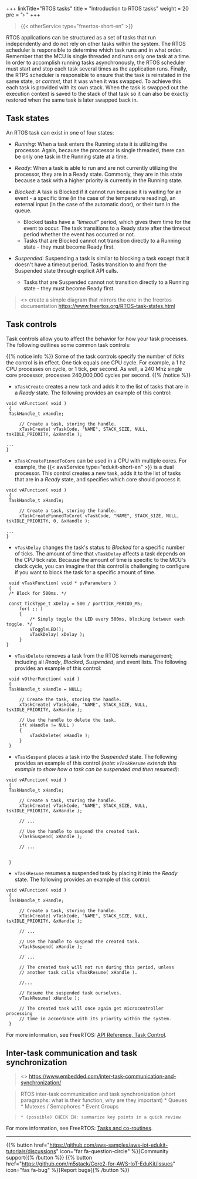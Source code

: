 +++
linkTitle="RTOS tasks"
title = "Introduction to RTOS tasks"
weight = 20
pre = "› "
+++
> {{< otherService type="freertos-short-en" >}}



RTOS applications can be structured as a set of tasks that run independently and do not rely on other tasks within the system. The RTOS scheduler is responsible to determine which task runs and in what order. Remember that the MCU is single threaded and runs only one task at a time. In order to accomplish running tasks asynchronously, the RTOS scheduler must start and stop each task several times as the application runs. Finally, the RTPS scheduler is responsible to ensure that the task is reinstated in the same state, or *context*, that it was when it was swapped. To achieve this each task is provided with its own stack. When the task is swapped out the execution context is saved to the stack of that task so it can also be exactly restored when the same task is later swapped back in.

## Task states

An RTOS task can exist in one of four states: 

- *Running*: When a task enters the Running state it is utilizing the processor. Again, because the processor is single threaded, there can be only one task in the Running state at a time.


- *Ready*: When a task is able to run and are not currently utilizing the processor, they are in a Ready state. Commonly, they are in this state because a task with a higher priority is currently in the Running state.


- *Blocked*: A task is Blocked if it cannot run because it is waiting for an event - a specific time (in the case of the temperature reading), an external input (in the case of the automatic door), or their turn in the queue. 
  - Blocked tasks have a *"timeout"* period, which gives them time for the event to occur. The task transitions to a Ready state after the timeout period whether the event has occurred or not. 
  - Tasks that are Blocked cannot not transition directly to a Running state - they must become Ready first.


- *Suspended*: Suspending a task is similar to blocking a task except that it doesn't have a timeout period. Tasks transition to and from the Suspended state through explicit API calls. 
  - Tasks that are Suspended cannot not transition directly to a Running state - they must become Ready first.






> <<Author note:>>
> create a simple diagram that mirrors the one in the freertos documentation https://www.freertos.org/RTOS-task-states.html







## Task controls

Task controls allow you to affect the behavior for how your task processes. The following outlines some common task controls: 

{{% notice info %}}
Some of the task controls specify the number of *ticks* the control is in effect. One tick equals one CPU cycle. For example, a 1 hz CPU processes on cycle, or 1 tick, per second. As well, a 240 Mhz single core processor, processes 240,000,000 cycles per second.
{{% /notice %}}



- `xTaskCreate` creates a new task and adds it to the list of tasks that are in a *Ready* state. The following provides an example of this control: 

```
void vAFunction( void )
 {
 TaskHandle_t xHandle;

     // Create a task, storing the handle.
     xTaskCreate( vTaskCode, "NAME", STACK_SIZE, NULL, tskIDLE_PRIORITY, &xHandle );

...
}
```





- `xTaskCreatePinnedToCore` can be used in a CPU with multiple cores. For example, the {{< awsService type="edukit-short-en" >}} is a dual processor. This control creates a new task, adds it to the list of tasks that are in a *Ready* state, and specifies which core should process it. 


```
void vAFunction( void )
 {
 TaskHandle_t xHandle;

     // Create a task, storing the handle.
     xTaskCreatePinnedToCore( vTaskCode, "NAME", STACK_SIZE, NULL, tskIDLE_PRIORITY, 0, &xHandle );

...
}
```









- `vTaskDelay` changes the task's status to *Blocked* for a specific number of ticks. The amount of time  that `vTaskDelay` affects a task depends on the CPU tick rate. Because the amount of time is specific to the MCU's clock cycle, you can imagine that this control is challenging to configure if you want to block the task for a specific amount of time. 

```
 void vTaskFunction( void * pvParameters )
 {
 /* Block for 500ms. */

 const TickType_t xDelay = 500 / portTICK_PERIOD_MS;
     for( ;; )
     {
         /* Simply toggle the LED every 500ms, blocking between each toggle. */
         vToggleLED();
         vTaskDelay( xDelay );
     }
}
```







- `vTaskDelete` removes a task from the RTOS kernels management; including all *Ready*, *Blocked*, *Suspended*, and event lists. The following provides an example of this control: 

```
 void vOtherFunction( void )
 {
 TaskHandle_t xHandle = NULL;

     // Create the task, storing the handle.
     xTaskCreate( vTaskCode, "NAME", STACK_SIZE, NULL, tskIDLE_PRIORITY, &xHandle );

     // Use the handle to delete the task.
     if( xHandle != NULL )
     {
         vTaskDelete( xHandle );
     }
 }
```







- `vTaskSuspend` places a task into the *Suspended* state. The following provides an example of this control *(note: `vTaskResume` extends this example to show how a task can be suspended and then resumed)*:

```
void vAFunction( void )
 {
 TaskHandle_t xHandle;

     // Create a task, storing the handle.
     xTaskCreate( vTaskCode, "NAME", STACK_SIZE, NULL, tskIDLE_PRIORITY, &xHandle );

     // ...

     // Use the handle to suspend the created task.
     vTaskSuspend( xHandle );

     // ...


 }
```








- `vTaskResume` resumes a suspended task by placing it into the *Ready* state. The following provides an example of this control:

```
void vAFunction( void )
 {
 TaskHandle_t xHandle;

     // Create a task, storing the handle.
     xTaskCreate( vTaskCode, "NAME", STACK_SIZE, NULL, tskIDLE_PRIORITY, &xHandle );

     // ...

     // Use the handle to suspend the created task.
     vTaskSuspend( xHandle );

     // ...

     // The created task will not run during this period, unless
     // another task calls vTaskResume( xHandle ).

     //...

     // Resume the suspended task ourselves.
     vTaskResume( xHandle );

     // The created task will once again get microcontroller processing
     // time in accordance with its priority within the system.
 }
```






For more information, see FreeRTOS: [API Reference, Task Control](https://www.freertos.org/a00112.html). 


## Inter-task communication and task synchronization




> <<author note:>>
> https://www.embedded.com/inter-task-communication-and-synchronization/


>  RTOS inter-task communication and task synchronization 
>     (short paragraphs: what is their function, why are they important)
>     * Queues
>     * Mutexes / Semaphores
>     * Event Groups




>     * (possible) CHECK IN: summarize key points in a quick review
















For more information, see FreeRTOS: [Tasks and co-routines](https://www.freertos.org/taskandcr.html).



---
{{% button href="https://github.com/aws-samples/aws-iot-edukit-tutorials/discussions" icon="far fa-question-circle" %}}Community support{{% /button %}} {{% button href="https://github.com/m5stack/Core2-for-AWS-IoT-EduKit/issues" icon="fas fa-bug" %}}Report bugs{{% /button %}}
